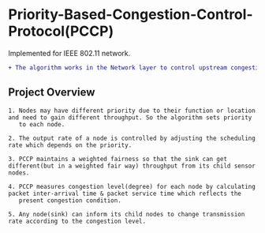 # Priority-Based-Congestion-Control-Protocol(PCCP)

Implemented for IEEE 802.11 network.

```diff
+ The algorithm works in the Network layer to control upstream congestion.
```


## **Project Overview**

```
1. Nodes may have different priority due to their function or location and need to gain different throughput. So the algorithm sets priority 
   to each node.

2. The output rate of a node is controlled by adjusting the scheduling rate which depends on the priority.

3. PCCP maintains a weighted fairness so that the sink can get different(but in a weighted fair way) throughput from its child sensor nodes.

4. PCCP measures congestion level(degree) for each node by calculating packet inter-arrival time & packet service time which reflects the 
   present congestion condition.

5. Any node(sink) can inform its child nodes to change transmission rate according to the congestion level.
```
